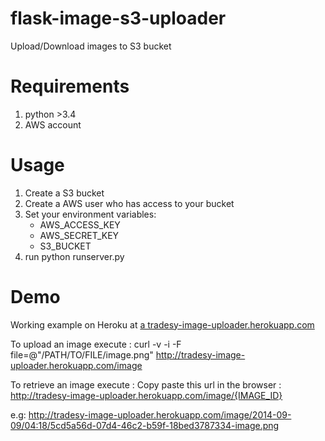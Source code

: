 flask-image-s3-uploader
=======================

Upload/Download images to S3 bucket

Requirements
============

1. python >3.4
2. AWS account

Usage
=====

1. Create a S3 bucket
2. Create a AWS user who has access to your bucket
3. Set your environment variables:
	* AWS_ACCESS_KEY
	* AWS_SECRET_KEY
	* S3_BUCKET
4. run python runserver.py

Demo
====

Working example on Heroku at [a tradesy-image-uploader.herokuapp.com](http://tradesy-image-uploader.herokuapp.com/image)

To upload an image execute :
curl -v -i -F file=@"/PATH/TO/FILE/image.png" http://tradesy-image-uploader.herokuapp.com/image

To retrieve an image execute :
Copy paste this url in the browser : http://tradesy-image-uploader.herokuapp.com/image/{IMAGE_ID}

e.g: http://tradesy-image-uploader.herokuapp.com/image/2014-09-09/04:18/5cd5a56d-07d4-46c2-b59f-18bed3787334-image.png
